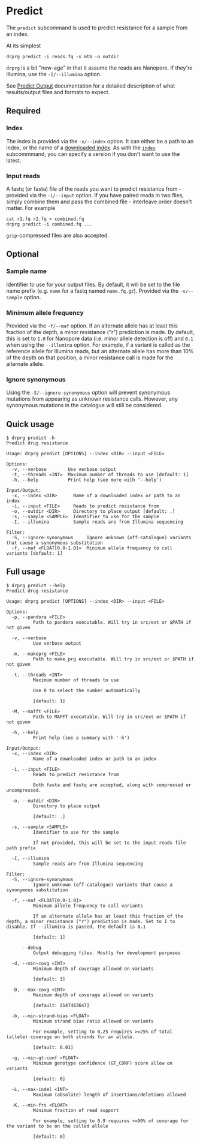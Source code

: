 # Predict

The `predict` subcommand is used to predict resistance for a sample from an index.

At its simplest

```
drprg predict -i reads.fq -x mtb -o outdir
```

`drprg` is a bit "new-age" in that it assume the reads are Nanopore. If they're
Illumina, use the `-I/--illumina` option.

See [Predict Output](./predict-output.md) documentation for a detailed description of
what results/output files and formats to expect.

## Required

### Index

The index is provided via the `-x/--index` option. It can either be a path to an index,
or the name of a [downloaded index](./download.md). As with the [`index`](./download.md)
subcommmand, you can specify a version if you don't want to use the latest.

### Input reads

A fastq (or fasta) file of the reads you want to predict resistance from - provided via
the `-i/--input` option. If you have paired reads in two files, simply combine them and
pass the combined file - interleave order doesn't matter. For example

```
cat r1.fq r2.fq > combined.fq
drprg predict -i combined.fq ...
```

`gzip`-compressed files are also accepted.

## Optional

### Sample name

Identifier to use for your output files. By default, it will be set to the file name
prefix (e.g. `name` for a fastq named `name.fq.gz`). Provided via the `-s/--sample`
option.

### Minimum allele frequency

Provided via the `-f/--maf` option. If an alternate allele has at least this fraction of
the depth, a minor resistance ("r") prediction is made. By default, this is set to `1.0`
for Nanopore data (i.e. minor allele detection is off) and `0.1` when using
the `--illumina` option. For example, if a variant is called as the reference allele for
Illumina reads, but an alternate allele has more than 10% of the depth on that position,
a minor resistance call is made for the alternate allele.

### Ignore synonymous

Using the `-S/--ignore-synonymous` option will prevent synonymous mutations from
appearing as unknown resistance calls. However, any synonymous mutations in the
catalogue will still be considered.

## Quick usage

```
$ drprg predict -h
Predict drug resistance

Usage: drprg predict [OPTIONS] --index <DIR> --input <FILE>

Options:
  -v, --verbose        Use verbose output
  -t, --threads <INT>  Maximum number of threads to use [default: 1]
  -h, --help           Print help (see more with '--help')

Input/Output:
  -x, --index <DIR>      Name of a downloaded index or path to an index
  -i, --input <FILE>     Reads to predict resistance from
  -o, --outdir <DIR>     Directory to place output [default: .]
  -s, --sample <SAMPLE>  Identifier to use for the sample
  -I, --illumina         Sample reads are from Illumina sequencing

Filter:
  -S, --ignore-synonymous     Ignore unknown (off-catalogue) variants that cause a synonymous substitution
  -f, --maf <FLOAT[0.0-1.0]>  Minimum allele frequency to call variants [default: 1]
```

## Full usage

```
$ drprg predict --help
Predict drug resistance

Usage: drprg predict [OPTIONS] --index <DIR> --input <FILE>

Options:
  -p, --pandora <FILE>
          Path to pandora executable. Will try in src/ext or $PATH if not given

  -v, --verbose
          Use verbose output

  -m, --makeprg <FILE>
          Path to make_prg executable. Will try in src/ext or $PATH if not given

  -t, --threads <INT>
          Maximum number of threads to use

          Use 0 to select the number automatically

          [default: 1]

  -M, --mafft <FILE>
          Path to MAFFT executable. Will try in src/ext or $PATH if not given

  -h, --help
          Print help (see a summary with '-h')

Input/Output:
  -x, --index <DIR>
          Name of a downloaded index or path to an index

  -i, --input <FILE>
          Reads to predict resistance from

          Both fasta and fastq are accepted, along with compressed or uncompressed.

  -o, --outdir <DIR>
          Directory to place output

          [default: .]

  -s, --sample <SAMPLE>
          Identifier to use for the sample

          If not provided, this will be set to the input reads file path prefix

  -I, --illumina
          Sample reads are from Illumina sequencing

Filter:
  -S, --ignore-synonymous
          Ignore unknown (off-catalogue) variants that cause a synonymous substitution

  -f, --maf <FLOAT[0.0-1.0]>
          Minimum allele frequency to call variants

          If an alternate allele has at least this fraction of the depth, a minor resistance ("r") prediction is made. Set to 1 to disable. If --illumina is passed, the default is 0.1

          [default: 1]

      --debug
          Output debugging files. Mostly for development purposes

  -d, --min-covg <INT>
          Minimum depth of coverage allowed on variants

          [default: 3]

  -D, --max-covg <INT>
          Maximum depth of coverage allowed on variants

          [default: 2147483647]

  -b, --min-strand-bias <FLOAT>
          Minimum strand bias ratio allowed on variants

          For example, setting to 0.25 requires >=25% of total (allele) coverage on both strands for an allele.

          [default: 0.01]

  -g, --min-gt-conf <FLOAT>
          Minimum genotype confidence (GT_CONF) score allow on variants

          [default: 0]

  -L, --max-indel <INT>
          Maximum (absolute) length of insertions/deletions allowed

  -K, --min-frs <FLOAT>
          Minimum fraction of read support

          For example, setting to 0.9 requires >=90% of coverage for the variant to be on the called allele

          [default: 0]
```